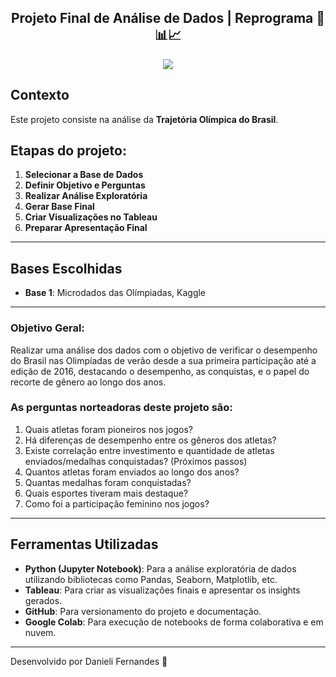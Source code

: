 <span align="center">
 
## Projeto Final de Análise de Dados | Reprograma 🔎📊📈

</span>

<div align="center">
<img src="https://github.com/user-attachments/assets/4195253d-e88c-4004-a093-d153c5ed12c8"/>
</div>

<p align="center">


  
</p>

## Contexto  
Este projeto consiste na análise da **Trajetória Olímpica do Brasil**.  

## Etapas do projeto:
1. **Selecionar a Base de Dados** 
2. **Definir Objetivo e Perguntas**  
3. **Realizar Análise Exploratória**  
4. **Gerar Base Final**  
5. **Criar Visualizações no Tableau**  
6. **Preparar Apresentação Final**  

---

## Bases Escolhidas  
- **Base 1**: Microdados das Olímpiadas, Kaggle

---
 
### Objetivo Geral:
Realizar uma análise dos dados com o objetivo de verificar o desempenho do Brasil nas Olimpíadas de verão desde a sua primeira participação até a edição de 2016, destacando o desempenho, as conquistas, e o papel do recorte de gênero ao longo dos anos.  

### As perguntas norteadoras deste projeto são:   
1. Quais atletas foram pioneiros nos jogos?
2. Há diferenças de desempenho entre os gêneros dos atletas? 
3. Existe correlação entre investimento e quantidade de atletas enviados/medalhas conquistadas? (Próximos passos)  
4. Quantos atletas foram enviados ao longo dos anos?
5. Quantas medalhas foram conquistadas?
6. Quais esportes tiveram mais destaque?
7. Como foi a participação feminino nos jogos?
---

## Ferramentas Utilizadas  
- **Python (Jupyter Notebook)**: Para a análise exploratória de dados utilizando bibliotecas como Pandas, Seaborn, Matplotlib, etc.  
- **Tableau**: Para criar as visualizações finais e apresentar os insights gerados.  
- **GitHub**: Para versionamento do projeto e documentação.  
- **Google Colab**: Para execução de notebooks de forma colaborativa e em nuvem.  
---

Desenvolvido por Danieli Fernandes 💜

</p>

